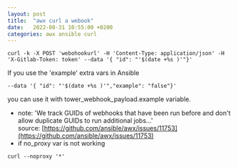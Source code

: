 ```yaml
---
layout: post
title:  "awx curl a webook"
date:   2022-08-31 10:55:00 +0200
categories: awx ansible curl
---
```


```
curl -k -X POST 'webohookurl' -H 'Content-Type: application/json' -H 'X-Gitlab-Token: token' --data '{ "id": "'$(date +%s )'"}'
```

If you use the 'example' extra vars in Ansible
```
--data '{ "id": "'$(date +%s )'","example": "false"}' 
```
you can use it with tower_webhook_payload.example variable.

* note: 'We track GUIDs of webhooks that have been run before and don't allow duplicate GUIDs to run additional jobs...' </br>
  source: [https://github.com/ansible/awx/issues/11753](https://github.com/ansible/awx/issues/11753) 
* if no_proxy var is not working
```
curl --noproxy '*' 
```